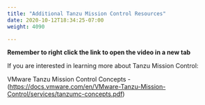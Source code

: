 ```yaml
---
title: "Additional Tanzu Mission Control Resources"
date: 2020-10-12T18:34:25-07:00
weight: 4090

---
```


**Remember to right click the link to open the video in a new tab**  

If you are interested in learning more about Tanzu Mission Control:  

VMware Tanzu Mission Control Concepts - (https://docs.vmware.com/en/VMware-Tanzu-Mission-Control/services/tanzumc-concepts.pdf)

